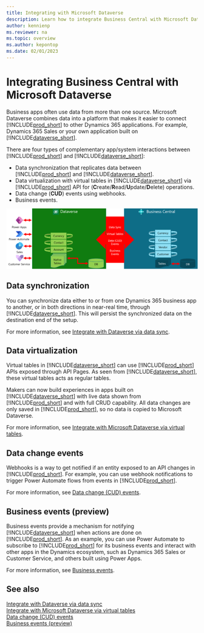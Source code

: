 ```yaml
---
title: Integrating with Microsoft Dataverse
description: Learn how to integrate Business Central with Microsoft Dataverse
author: kennienp
ms.reviewer: na
ms.topic: overview
ms.author: kepontop
ms.date: 02/01/2023
---
```


# Integrating Business Central with Microsoft Dataverse

Business apps often use data from more than one source. Microsoft Dataverse combines data into a platform that makes it easier to connect [!INCLUDE[prod_short](../includes/prod_short.md)] to other Dynamics 365 applications. For example, Dynamics 365 Sales or your own application built on [!INCLUDE[dataverse_short](../includes/dataverse_short.md)].

There are four types of complementary app/system interactions between [!INCLUDE[prod_short](../includes/prod_short.md)] and [!INCLUDE[dataverse_short](../includes/dataverse_short.md)]: 

- Data synchronization that replicates data between [!INCLUDE[prod_short](../includes/prod_short.md)] and [!INCLUDE[dataverse_short](../includes/dataverse_short.md)].
- Data virtualization with virtual tables in [!INCLUDE[dataverse_short](../includes/dataverse_short.md)] via [!INCLUDE[prod_short](../includes/prod_short.md)] API for (**C**reate/**R**ead/**U**pdate/**D**elete) operations.
- Data change (**CUD**) events using webhooks.
- Business events.


[![Shows the four interactions with Business Central](../developer/media/four-complementary-interactions.png)](../developer/media/four-complementary-interactions.png#lightbox)


## Data synchronization

You can synchronize data either to or from one Dynamics 365 business app to another, or in both directions in near-real time, through [!INCLUDE[dataverse_short](../includes/dataverse_short.md)]. This will persist the synchronized data on the destination end of the setup.

For more information, see [Integrate with Dataverse via data sync](/dynamics365/business-central/admin-common-data-service).


## Data virtualization

Virtual tables in [!INCLUDE[dataverse_short](../includes/dataverse_short.md)] can use [!INCLUDE[prod_short](../includes/prod_short.md)] APIs exposed through API Pages. As seen from [!INCLUDE[dataverse_short](../includes/dataverse_short.md)], these virtual tables acts as regular tables. 

Makers can now build experiences in apps built on [!INCLUDE[dataverse_short](../includes/dataverse_short.md)] with live data shown from [!INCLUDE[prod_short](../includes/prod_short.md)] and with full CRUD capability. All data changes are only saved in [!INCLUDE[prod_short](../includes/prod_short.md)], so no data is copied to Microsoft Dataverse. 

For more information, see [Integrate with Microsoft Dataverse via virtual tables](../powerplatform/powerplat-overview.md).   


## Data change events

Webhooks is a way to get notified if an entity exposed to an API changes in [!INCLUDE[prod_short](../includes/prod_short.md)]. For example, you can use webhook notifications to trigger Power Automate flows from events in [!INCLUDE[prod_short](../includes/prod_short.md)]. 

For more information, see [Data change (CUD) events](../api-reference/v2.0/dynamics-subscriptions.md).

## Business events (preview)

Business events provide a mechanism for notifying [!INCLUDE[dataverse_short](../includes/dataverse_short.md)] when actions are done on [!INCLUDE[prod_short](../includes/prod_short.md)]. As an example, you can use Power Automate to subscribe to [!INCLUDE[prod_short](../includes/prod_short.md)] for its business events and interact with other apps in the Dynamics ecosystem, such as Dynamics 365 Sales or Customer Service, and others built using Power Apps. 

For more information, see [Business events](../developer/business-events-overview.md).


## See also

[Integrate with Dataverse via data sync](/dynamics365/business-central/admin-common-data-service)  
[Integrate with Microsoft Dataverse via virtual tables](../powerplatform/powerplat-overview.md)   
[Data change (CUD) events](../api-reference/v2.0/dynamics-subscriptions.md)  
[Business events (preview)](../developer/business-events-overview.md)  
